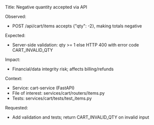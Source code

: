 Title: Negative quantity accepted via API

Observed:
- POST /api/cart/items accepts {"qty": -2}, making totals negative

Expected:
- Server-side validation: qty >= 1 else HTTP 400 with error code CART_INVALID_QTY

Impact:
- Financial/data integrity risk; affects billing/refunds

Context:
- Service: cart-service (FastAPI)
- File of interest: services/cart/routers/items.py
- Tests: services/cart/tests/test_items.py

Requested:
- Add validation and tests; return CART_INVALID_QTY on invalid input
